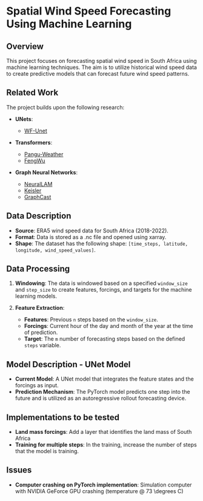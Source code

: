 # Spatial Wind Speed Forecasting Using Machine Learning

## Overview
This project focuses on forecasting spatial wind speed in South Africa using machine learning techniques. The aim is to utilize historical wind speed data to create predictive models that can forecast future wind speed patterns.

## Related Work
The project builds upon the following research:

- **UNets**: 
  - [WF-Unet](https://arxiv.org/abs/2302.04102)

- **Transformers**: 
  - [Pangu-Weather](https://arxiv.org/abs/2211.02556) 
  - [FengWu](https://arxiv.org/abs/2304.02948)

- **Graph Neural Networks**: 
  - [NeuralLAM](https://arxiv.org/abs/2309.17370) 
  - [Keisler](https://arxiv.org/abs/2202.07575) 
  - [GraphCast](https://arxiv.org/abs/2212.12794)

## Data Description
- **Source**: ERA5 wind speed data for South Africa (2018-2022).
- **Format**: Data is stored as a .nc file and opened using xarray.
- **Shape**: The dataset has the following shape: `[time_steps, latitude, longitude, wind_speed_values]`.

## Data Processing
1. **Windowing**: The data is windowed based on a specified `window_size` and `step_size` to create features, forcings, and targets for the machine learning models.
   
2. **Feature Extraction**:
   - **Features**: Previous `n` steps based on the `window_size`.
   - **Forcings**: Current hour of the day and month of the year at the time of prediction.
   - **Target**: The `m` number of forecasting steps based on the defined `steps` variable.

## Model Description - UNet Model
- **Current Model**: A UNet model that integrates the feature states and the forcings as input.
- **Prediction Mechanism**: The PyTorch model predicts one step into the future and is utilized as an autoregressive rollout forecasting device.

## Implementations to be tested
- **Land mass forcings**: Add a layer that identifies the land mass of South Africa
- **Training for multiple steps**: In the training, increase the number of steps that the model is training.

## Issues
- **Computer crashing on PyTorch implementation**: Simulation computer with NVIDIA GeForce GPU crashing (temperature @ 73 \degrees C)
